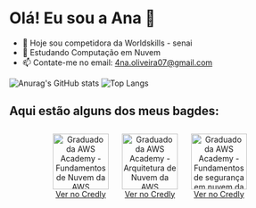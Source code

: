 # Olá! Eu sou a Ana 👋

- 🔭 Hoje sou competidora da Worldskills - senai
- 🌱 Estudando Computação em Nuvem
- 📫 Contate-me no email: 4na.oliveira07@gmail.com


 ![Anurag's GitHub stats](https://github-readme-stats.vercel.app/api?username=anaoliveira07&show_icons=true&theme=tokyonight)
 ![Top Langs](https://github-readme-stats.vercel.app/api/top-langs/?username=anaoliveira07&layout=compact&theme=tokyonight)

## Aqui estão alguns dos meus bagdes:

<div align="center">
  <span style="display:inline-block; margin: 10px;">
    <img src="https://images.credly.com/size/680x680/images/73e4a58b-a8ef-41a3-a7db-9183dd269882/image.png" alt="Graduado da AWS Academy - Fundamentos de Nuvem da AWS Academy" width="100"/>
    <br/>
    <a href="https://www.credly.com/badges/9f2a350f-8603-4da2-bebd-52f3c2f5261f/public_url" target="_blank">Ver no Credly</a>
  </span>
  <span style="display:inline-block; margin: 10px;">
    <img src="https://images.credly.com/size/680x680/images/2f7b0627-48a0-4894-8d46-3245bdfe0463/image.png" alt="Graduado da AWS Academy - Arquitetura de Nuvem da AWS Academy" width="100"/>
    <br/>
    <a href="https://www.credly.com/badges/ba0b0a02-2322-4636-ba77-a6c11b88ba7b/public_url" target="_blank">Ver no Credly</a>
  </span>
  <span style="display:inline-block; margin: 10px;">
    <img src="https://images.credly.com/size/680x680/images/81fad72d-a948-409f-a979-0c1bf67b39ab/image.png" alt="Graduado da AWS Academy - Fundamentos de segurança em nuvem da AWS Academy" width="100"/>
    <br/>
    <a href="https://www.credly.com/badges/d44f4e44-5b43-4007-b90d-ec2cf4ab35b9/public_url" target="_blank">Ver no Credly</a>
  </span>
</div>






